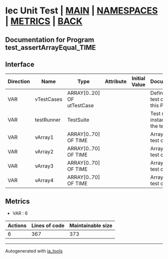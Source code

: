 # Iec Unit Test | [MAIN] | [NAMESPACES] | [METRICS] | [BACK]  

## Documentation for Program test_assertArrayEqual_TIME  

## Interface  

| Direction | Name | Type | Attribute | Initial Value | Documentation |
| --------- | ---- | ---- | --------- | ------------- | ------------- |
| VAR | vTestCases | ARRAY[0..20] OF utTestCase |  |  | Definition of all test cases for this POU |  
| VAR | testRunner | TestSuite |  |  | Test runner instance to run the tests |  
| VAR | vArray1 | ARRAY[0..70] OF TIME |  |  | Array data 1 of test case 1 |  
| VAR | vArray2 | ARRAY[0..70] OF TIME |  |  | Array data 2 of test case 1 |  
| VAR | vArray3 | ARRAY[0..70] OF TIME |  |  | Array data 3 of test case 2 |  
| VAR | vArray4 | ARRAY[0..70] OF TIME |  |  | Array data 4 of test case 2 |  


## Metrics  

- VAR : 6

| Actions | Lines of code | Maintainable size |
| ------- | ------------- | ----------------- |
| 6 | 367 | 373 |

---
Autogenerated with [ia_tools](https://github.com/tkucic/ia_tools)  

[MAIN]: ../../../../index.md
[NAMESPACES]: ../../nsList.md
[METRICS]: ../../../metrics.md
[BACK]: ../nsMain.md
